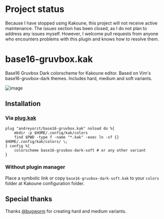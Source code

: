 # Project status

Because I have stopped using Kakoune, this project will not receive active maintenance. The issues section has been closed, as I do not plan to address any issues myself. However, I welcome pull requests from anyone who encounters problems with this plugin and knows how to resolve them.

# base16-gruvbox.kak
Base16 Gruvbox Dark colorscheme for Kakoune editor. Based on Vim's base16-gruvbox-dark themes. Includes hard, medium and soft variants.

![image](https://user-images.githubusercontent.com/19470159/47956689-84843200-dfb9-11e8-8176-fa09b2b28ace.png)

## Installation

### Via [plug.kak](https://github.com/andreyorst/plug.kak)

```kak
plug "andreyorst/base16-gruvbox.kak" noload do %{
    mkdir -p $HOME/.config/kak/colors
    find $PWD -type f -name "*.kak" -exec ln -sf {} $HOME/.config/kak/colors/ \;
} config %{
    colorscheme base16-gruvbox-dark-soft # or any other variant
}
```

### Without plugin manager

Place a symbolic link or copy `base16-gruvbox-dark-soft.kak` to your `colors` folder at Kakoune configuration folder.

## Special thanks

Thanks [@bugworm](https://github.com/bugworm) for creating hard and medium variants.
